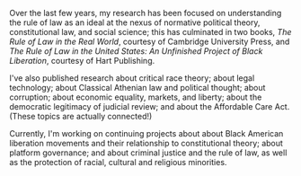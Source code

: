 Over the last few years, my research has been focused on understanding the rule of law as an ideal at the nexus of normative political theory, constitutional law, and social science; this has culminated in two books, *The Rule of Law in the Real World*, courtesy of Cambridge University Press, and *The Rule of Law in the United States: An Unfinished Project of Black Liberation*, courtesy of Hart Publishing.

I've also published research about critical race theory; about legal technology; about Classical Athenian law and political thought; about corruption; about economic equality, markets, and liberty; about the democratic legitimacy of judicial review; and about the Affordable Care Act. (These topics are actually connected!)

Currently, I'm working on continuing projects about about Black American liberation movements and their relationship to constitutional theory; about platform governance; and about criminal justice and the rule of law, as well as the protection of racial, cultural and religious minorities. 
